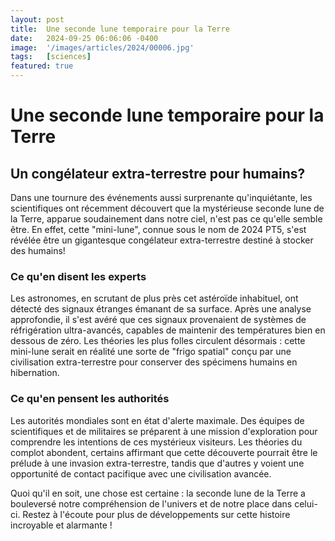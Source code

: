 ```yaml
---
layout: post
title:  Une seconde lune temporaire pour la Terre
date:   2024-09-25 06:06:06 -0400
image:  '/images/articles/2024/00006.jpg'
tags:   [sciences]
featured: true
---
```


# Une seconde lune temporaire pour la Terre

## Un congélateur extra-terrestre pour humains?

Dans une tournure des événements aussi surprenante qu'inquiétante, les scientifiques ont récemment découvert que la mystérieuse seconde lune de la Terre, apparue soudainement dans notre ciel, n'est pas ce qu'elle semble être. En effet, cette "mini-lune", connue sous le nom de 2024 PT5, s'est révélée être un gigantesque congélateur extra-terrestre destiné à stocker des humains!

### Ce qu'en disent les experts

Les astronomes, en scrutant de plus près cet astéroïde inhabituel, ont détecté des signaux étranges émanant de sa surface. Après une analyse approfondie, il s'est avéré que ces signaux provenaient de systèmes de réfrigération ultra-avancés, capables de maintenir des températures bien en dessous de zéro. Les théories les plus folles circulent désormais : cette mini-lune serait en réalité une sorte de "frigo spatial" conçu par une civilisation extra-terrestre pour conserver des spécimens humains en hibernation. 

### Ce qu'en pensent les authorités

Les autorités mondiales sont en état d'alerte maximale. Des équipes de scientifiques et de militaires se préparent à une mission d'exploration pour comprendre les intentions de ces mystérieux visiteurs. Les théories du complot abondent, certains affirmant que cette découverte pourrait être le prélude à une invasion extra-terrestre, tandis que d'autres y voient une opportunité de contact pacifique avec une civilisation avancée. 

Quoi qu'il en soit, une chose est certaine : la seconde lune de la Terre a bouleversé notre compréhension de l'univers et de notre place dans celui-ci. Restez à l'écoute pour plus de développements sur cette histoire incroyable et alarmante ! 
